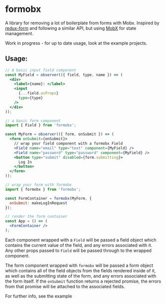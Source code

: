 # formobx

A library for removing a lot of boilerplate from forms with Mobx. Inspired by
[redux-form](https://github.com/erikras/redux-form) and following a similar API,
but using [MobX](https://github.com/mobxjs/mobx) for state management.

Work in progress - for up to date usage, look at the example projects.

## Usage:

```jsx
// A basic input field component
const MyField = observer(({ field, type, name }) => (
  <div>
    <label>{name}: </label>
    <input
      {...field.asProps}
      type={type}
    />
  </div>
));
```

```jsx
// a basic form component
import { Field } from 'formobx';

const MyForm = observer(({ form, onSubmit }) => (
  <form onSubmit={onSubmit}>
    // wrap your field component with a formobx Field
    <Field name="email" type="text" component={MyField} />
    <Field name="password" type="password" component={MyField} />
    <button type="submit" disabled={form.submitting}>
      Log In
    </button>
  </form>
));
```

```javascript
// wrap your form with formobx
import { formobx } from 'formobx';

const FormContainer = formobx(MyForm, {
  onSubmit: makeLogInRequest
});
```

```jsx
// render the form container
const App = () => (
  <FormContainer />
);
```

Each component wrapped with a `Field` will be passed a field object which contains
the current value of the field, and any errors associated with it. Any other props
passed to `Field` will be passed through to the wrapped component.

The form component wrapped with `formobx` will be passed a form object which
contains all of the field objects from the fields rendered inside of it, as well
as the submitting state of the form, and any errors associated with the form
itself. If the `onSubmit` function returns a rejected promise, the errors from
that promise will be attached to the associated fields.

For further info, see the example
